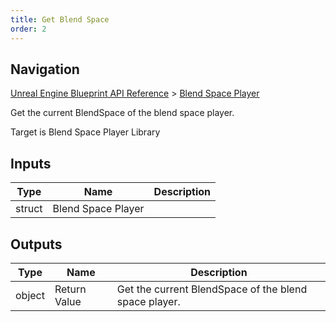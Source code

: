 ```yaml
---
title: Get Blend Space
order: 2
---
```

## Navigation

[Unreal Engine Blueprint API Reference](https://dev.epicgames.com/documentation/en-us/unreal-engine/BlueprintAPI) > [Blend Space Player](https://dev.epicgames.com/documentation/en-us/unreal-engine/BlueprintAPI/BlendSpacePlayer)

Get the current BlendSpace of the blend space player.

Target is Blend Space Player Library

## Inputs

| Type | Name | Description |
| --- | --- | --- |
| struct | Blend Space Player |  |

## Outputs

| Type | Name | Description |
| --- | --- | --- |
| object | Return Value | Get the current BlendSpace of the blend space player. |
